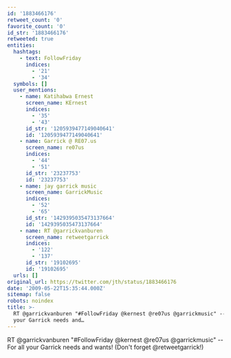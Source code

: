 ```yaml
---
id: '1883466176'
retweet_count: '0'
favorite_count: '0'
id_str: '1883466176'
retweeted: true
entities:
  hashtags:
    - text: FollowFriday
      indices:
        - '21'
        - '34'
  symbols: []
  user_mentions:
    - name: Katihabwa Ernest
      screen_name: KErnest
      indices:
        - '35'
        - '43'
      id_str: '1205939477149040641'
      id: '1205939477149040641'
    - name: Garrick @ RE07.us
      screen_name: re07us
      indices:
        - '44'
        - '51'
      id_str: '23237753'
      id: '23237753'
    - name: jay garrick music
      screen_name: GarrickMusic
      indices:
        - '52'
        - '65'
      id_str: '1429395035473137664'
      id: '1429395035473137664'
    - name: RT @garrickvanburen
      screen_name: retweetgarrick
      indices:
        - '122'
        - '137'
      id_str: '19102695'
      id: '19102695'
  urls: []
original_url: https://twitter.com/jth/status/1883466176
date: '2009-05-22T15:35:44.000Z'
sitemap: false
robots: noindex
title: >-
  RT @garrickvanburen "#FollowFriday @kernest @re07us @garrickmusic" -- For all
  your Garrick needs and…
---
```


RT @garrickvanburen "#FollowFriday @kernest @re07us @garrickmusic" -- For all your Garrick needs and wants! (Don't forget @retweetgarrick!)